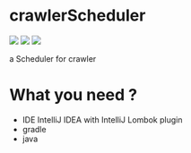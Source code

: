 # crawlerScheduler
![](https://travis-ci.org/DiamondYuan/crawlerScheduler.svg?branch=master) ![](https://img.shields.io/codecov/c/github/diamondyuan/crawlerScheduler.svg) ![](https://img.shields.io/docker/build/diamondyuan/crawlerScheduler.svg)

a Scheduler for crawler

# What you need ?
+ IDE IntelliJ IDEA with IntelliJ Lombok plugin
+ gradle
+ java
